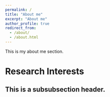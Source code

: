 ```yaml
---
permalink: /
title: "About me"
excerpt: "About me"
author_profile: true
redirect_from: 
  - /about/
  - /about.html
---
```

This is my about me section.

Research Interests
======

This is a subsubsection header.
------
